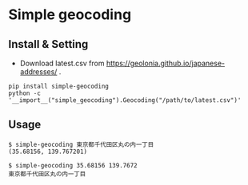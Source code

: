 # Simple geocoding

## Install & Setting

- Download latest.csv from https://geolonia.github.io/japanese-addresses/ .

```
pip install simple-geocoding
python -c '__import__("simple_geocoding").Geocoding("/path/to/latest.csv")'
```

## Usage

```
$ simple-geocoding 東京都千代田区丸の内一丁目
(35.68156, 139.767201)

$ simple-geocoding 35.68156 139.7672
東京都千代田区丸の内一丁目
```
